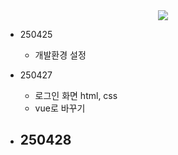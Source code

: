 <div align = center>
  <img src="https://capsule-render.vercel.app/api?type=Venom&color=gradient&height=300&section=header&text=Yedam%20FinalProject1&fontSize=70&animation=fadeIn&fontAlignY=38&desc=Yedam%20Fullstack%20class&descAlignY=60&descAlign=77"/>
</div>

- 250425
  - 개발환경 설정

- 250427
  - 로그인 화면 html, css
  - vue로 바꾸기

- 250428
  -